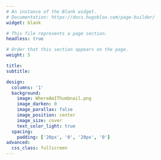 ```yaml
---
# An instance of the Blank widget.
# Documentation: https://docs.hugoblox.com/page-builder/
widget: blank

# This file represents a page section.
headless: true

# Order that this section appears on the page.
weight: 5

title:
subtitle:

design:
  columns: '1'
  background:
    image: WhereAmIThumbnail.png
    image_darken: 0
    image_parallax: false
    image_position: center
    image_size: cover
    text_color_light: true
  spacing:
    padding: ['20px', '0', '20px', '0']
advanced:
  css_class: fullscreen
---
```


<!-- 
design:
  columns: '1'
# title: Where Am I? Prototype
# summary: Project from a hackathon combining indigenous culture, maps, and social networking.
# date: "2024-01-14T00:00:00Z" -->

<!-- <img src="/where-am-i/WhereAmIThumbnail.png" alt="Wireframe preview of the app Where Am I" width="2000" height="600" class=""/> 

This is a project from a hackathon on which a partner and I collaborated. The Figma file can be accessed at [this link](https://www.figma.com/file/0txYMPeB4lk4b1WY09lzlE/Where-Am-I%3F?type=design&node-id=0%3A1&mode=design&t=iowkbmdD7QZFghid-1).

<br/>

<h2>Defining The Problem</h2>

<br/> -->